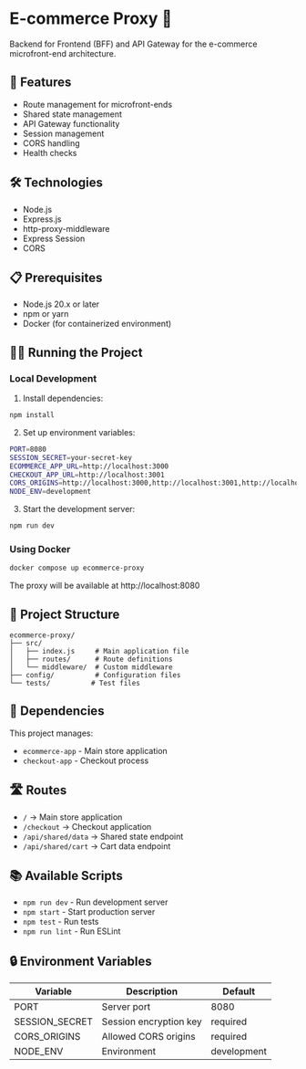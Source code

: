 # E-commerce Proxy 🔄

Backend for Frontend (BFF) and API Gateway for the e-commerce microfront-end architecture.

## 🚀 Features

- Route management for microfront-ends
- Shared state management
- API Gateway functionality
- Session management
- CORS handling
- Health checks

## 🛠️ Technologies

- Node.js
- Express.js
- http-proxy-middleware
- Express Session
- CORS

## 📋 Prerequisites

- Node.js 20.x or later
- npm or yarn
- Docker (for containerized environment)

## 🏃‍♂️ Running the Project

### Local Development

1. Install dependencies:
```bash
npm install
```

2. Set up environment variables:
```bash
PORT=8080
SESSION_SECRET=your-secret-key
ECOMMERCE_APP_URL=http://localhost:3000
CHECKOUT_APP_URL=http://localhost:3001
CORS_ORIGINS=http://localhost:3000,http://localhost:3001,http://localhost:8080
NODE_ENV=development
```

3. Start the development server:
```bash
npm run dev
```

### Using Docker

```bash
docker compose up ecommerce-proxy
```

The proxy will be available at http://localhost:8080

## 📁 Project Structure

```
ecommerce-proxy/
├── src/
│   ├── index.js     # Main application file
│   ├── routes/      # Route definitions
│   └── middleware/  # Custom middleware
├── config/          # Configuration files
└── tests/          # Test files
```

## 🔄 Dependencies

This project manages:
- `ecommerce-app` - Main store application
- `checkout-app` - Checkout process

## 🛣️ Routes

- `/` -> Main store application
- `/checkout` -> Checkout application
- `/api/shared/data` -> Shared state endpoint
- `/api/shared/cart` -> Cart data endpoint

## 📚 Available Scripts

- `npm run dev` - Run development server
- `npm start` - Start production server
- `npm test` - Run tests
- `npm run lint` - Run ESLint

## 🔒 Environment Variables

| Variable | Description | Default |
|----------|-------------|---------|
| PORT | Server port | 8080 |
| SESSION_SECRET | Session encryption key | required |
| CORS_ORIGINS | Allowed CORS origins | required |
| NODE_ENV | Environment | development |